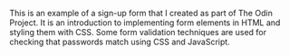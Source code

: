 This is an example of a sign-up form that I created as part of The Odin Project. It is an introduction to implementing form elements in HTML and styling them with CSS.
Some form validation techniques are used for checking that passwords match using CSS and JavaScript.